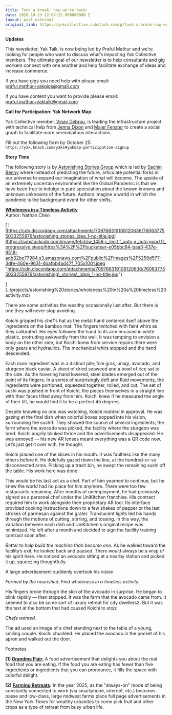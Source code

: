 ```yaml
---
title: Took a break, now we're back!
date: 2020-10-23 22:07:22.000000000 Z
layout: post-external
original_link: https://yakcollective.substack.com/p/took-a-break-now-were-back
---
```


 **Updates**

This newsletter, Yak Talk, is now being led by Praful Mathur and we’re looking for people who want to discuss what’s impacting Yak Collective members. The ultimate goal of our newsletter is to help consultants and gig workers connect with one another and help facilitate exchange of ideas and increase commerce.

If you have gigs you need help with please email: praful.mathur+yakgigs@gmail.com

If you have content you want to provide please email: praful.mathur+yaktalk@gmail.com

**Call for Participation: Yak Network Map**

Yak Collective member, [Vinay Débrou](https://twitter.com/vinaydebrou), is leading the infrastructure project with technical help from [Jenna Dixon](https://twitter.com/jdbb) and [Maier Fenster](https://twitter.com/maierfenster) to create a social graph to facilitate more serendipitous interactions.

Fill out the following form by October 25: `https://yak.knack.com/yaks#yakmap-participation-signup`

**Story Time**

The following story is by [Astonishing Stories Group](../projects/astonishing%20stories/index.md) which is led by [Sachin Benny](https://sachinbenny.notion.site/I-m-Sachin-Benny-7391ec1aafa94af28599a2b089c4bf35) where instead of predicting the future, articulate potential forks in our universe to expand our imagination of what will become. The upside of an extremely uncertain environment like the Global Pandemic is that we have been free to indulge in pure speculation about the known knowns and unknown unknowns of the future. Authors imagine a world in which the pandemic is the background event for other shifts.

**[Wholeness in a Timeless Activity](../projects/astonishing%20stories/wholeness%20in%20a%20timeless%20activity.md)**  
Author: Nathan Chen

[
 ![https://cdn.discordapp.com/attachments/709768319108120636/760637755033255976/astonishing_stories_idea_1-no-title.jpg](https://substackcdn.com/image/fetch/w_1456,c_limit,f_auto,q_auto:good,fl_progressive:steep/https%3A%2F%2Fbucketeer-e05bbc84-baa3-437e-9518-adb32be77984.s3.amazonaws.com%2Fpublic%2Fimages%2F5259d577-3dfe-460e-9631-4bafbb4ad47f_705x1001.jpeg "https://cdn.discordapp.com/attachments/709768319108120636/760637755033255976/astonishing\_stories\_idea\_1-no-title.jpg")

](../projects/astonishing%20stories/wholeness%20in%20a%20timeless%20activity.md)

There are some activities the wealthy occasionally lust after. But there is one they will never stop avoiding.

Koichi gripped his chef's hat as the metal hand centered itself above the ingredients on the bamboo mat. The fingers twitched with faint whirs as they calibrated. His eyes followed the hand to its arm encased in white plastic, protruding awkwardly from the wall. It was tempting to envision a body on the other side, but Koichi knew from service repairs there were only gears and hydraulics. The mechanical whirs stopped and the hand descended.

Each main ingredient was in a distinct pile; foie gras, unagi, avocado, and sturgeon black caviar. A sheet of dried seaweed and a bowl of rice sat to the side. As the hovering hand lowered, steel blades emerged out of the point of its fingers. In a series of surprisingly deft and fluid movements, the ingredients were portioned, squeezed together, rolled, and cut. The set of sushi was pushed in front of Koichi, the pieces themselves in a straight line with their faces tilted away from him. Koichi knew if he measured the angle of their tilt, he would find it to be a perfect 45 degrees. 

Despite knowing no one was watching, Koichi nodded in approval. He was gazing at the final dish when colorful boxes popped into his vision, surrounding the sushi1. They showed the source of several ingredients; the farm where the avocado was picked, the facility where the sturgeon was bred. Koichi angrily blinked thrice and the advertisements disappeared. He was annoyed — his new AR lenses meant everything was a QR code now. Let’s just get it over with, he thought.  

Koichi placed one of the slices in his mouth. It was faultless like the many others before it. He dolefully gazed down the line, at the hundred-or-so disconnected arms. Picking up a trash bin, he swept the remaining sushi off the table. His work here was done.

This would be his last act as a chef. Part of him yearned to continue, but he knew the world had no place for him anymore. There were too few restaurants remaining. After months of unemployment, he had previously signed as a personal chef under the UniKitchen franchise. His contract required him to work alongside their proprietary AR tool. Its interface provided cooking instructions down to a few shakes of pepper or the last strokes of parmesan against the grater. Translucent lights led his hands through the motions of cutting, stirring, and tossing. In this way, the variation between each dish and UniKitchen's original recipe was minimized. He left after a month and decided to sign the facility training contract soon after. 

_Better to help build the machine than become one._ As he walked toward the facility’s exit, he looked back and paused. There would always be a wisp of his spirit here. He noticed an avocado sitting at a nearby station and picked it up, squeezing thoughtfully.

A large advertisement suddenly overtook his vision.

_Farmed by the nourished. Find wholeness in a timeless activity._

His fingers broke through the skin of the avocado in surprise. He began to blink rapidly — then stopped. It was the farm that the avocado came from. It seemed to also be some sort of luxury retreat for city dwellers2. But it was the text at the bottom that had caused Koichi to stop:

_Chefs wanted._

The ad used an image of a chef standing next to the table of a young, smiling couple. Koichi chuckled. He placed the avocado in the pocket of his apron and walked out the door.

Footnotes

**[1] [Grandma Flair](https://roamresearch.com/#/app/Astonishing_Stories/page/OIvmf9Icx)**[:](https://roamresearch.com/#/app/Astonishing_Stories/page/OIvmf9Icx) A food advertisement that delights you about the real food that you are eating. If the food you are eating has fewer than five ingredients or ingredients that you can pronounce, it fills the space with colorful delight.

**[2] [Farming Retreats](https://roamresearch.com/#/app/Astonishing_Stories/page/C1YocTLLb):** In the year 2025, as the "always-on" mode of being constantly connected to work (via smartphone, internet, etc.) becomes passe and low-class, large midwest farms place full page advertisements in the New York Times for wealthy urbanites to come pick fruit and other crops as a type of retreat from busy urban life.

